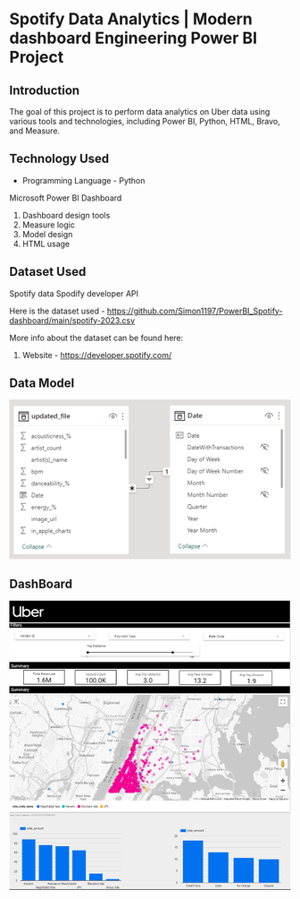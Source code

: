 # Spotify Data Analytics | Modern dashboard Engineering Power BI Project

## Introduction

The goal of this project is to perform data analytics on Uber data using various tools and technologies, including Power BI, Python, HTML, Bravo, and Measure.

## Technology Used
- Programming Language - Python

Microsoft Power BI Dashboard
1. Dashboard design tools
2. Measure logic
3. Model design
4. HTML usage


## Dataset Used
Spotify data
Spodify developer API

Here is the dataset used - https://github.com/Simon1197/PowerBI_Spotify-dashboard/main/spotify-2023.csv

More info about the dataset can be found here:
1. Website - https://developer.spotify.com/

## Data Model
![Spotify_data_image](https://github.com/Simon1197/PowerBI_Spotify-dashboard/blob/main/spotify_datamodel.png)


## DashBoard
![GCP Uber Image](https://github.com/Simon1197/Uber_GCP_Project/blob/main/mage-files/gcp_uber.png)
